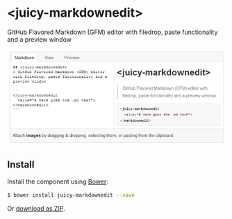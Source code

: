 # &lt;juicy-markdownedit&gt;

GitHub Flavored Markdown (GFM) editor with filedrop, paste functionality and a preview window

![Example Screenshot](/preview.png?raw=true "Example Screenshot")

## Install

Install the component using [Bower](http://bower.io/):

```sh
$ bower install juicy-markdownedit --save
```

Or [download as ZIP](https://github.com/Juicy/juicy-markdownedit/archive/master.zip).
